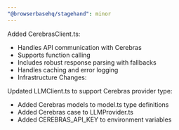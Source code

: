 ```yaml
---
"@browserbasehq/stagehand": minor
---
```


Added CerebrasClient.ts:

- Handles API communication with Cerebras
- Supports function calling
- Includes robust response parsing with fallbacks
- Handles caching and error logging
- Infrastructure Changes:

Updated LLMClient.ts to support Cerebras provider type:

- Added Cerebras models to model.ts type definitions
- Added Cerebras case to LLMProvider.ts
- Added CEREBRAS_API_KEY to environment variables
